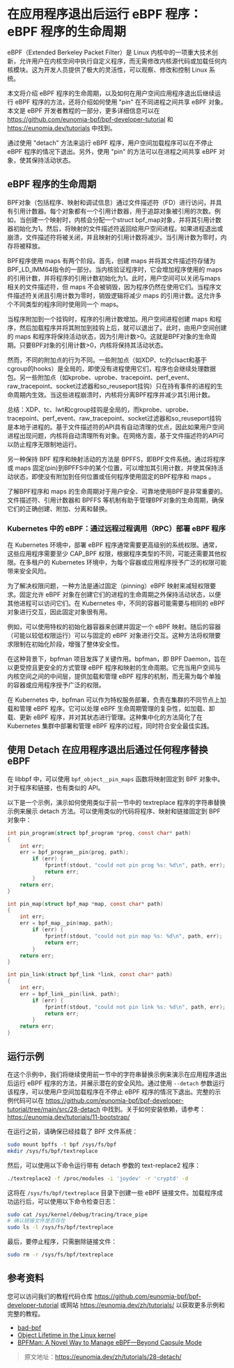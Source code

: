 # 在应用程序退出后运行 eBPF 程序：eBPF 程序的生命周期

eBPF（Extended Berkeley Packet Filter）是 Linux 内核中的一项重大技术创新，允许用户在内核空间中执行自定义程序，而无需修改内核源代码或加载任何内核模块。这为开发人员提供了极大的灵活性，可以观察、修改和控制 Linux 系统。

本文将介绍 eBPF 程序的生命周期，以及如何在用户空间应用程序退出后继续运行 eBPF 程序的方法，还将介绍如何使用 "pin" 在不同进程之间共享 eBPF 对象。本文是 eBPF 开发者教程的一部分，更多详细信息可以在 <https://github.com/eunomia-bpf/bpf-developer-tutorial> 和 <https://eunomia.dev/tutorials> 中找到。

通过使用 "detach" 方法来运行 eBPF 程序，用户空间加载程序可以在不停止 eBPF 程序的情况下退出。另外，使用 "pin" 的方法可以在进程之间共享 eBPF 对象，使其保持活动状态。

## eBPF 程序的生命周期

BPF对象（包括程序、映射和调试信息）通过文件描述符（FD）进行访问，并具有引用计数器。每个对象都有一个引用计数器，用于追踪对象被引用的次数。例如，当创建一个映射时，内核会分配一个struct bpf_map对象，并将其引用计数器初始化为1。然后，将映射的文件描述符返回给用户空间进程。如果进程退出或崩溃，文件描述符将被关闭，并且映射的引用计数将减少。当引用计数为零时，内存将被释放。

BPF程序使用 maps 有两个阶段。首先，创建 maps 并将其文件描述符存储为BPF_LD_IMM64指令的一部分。当内核验证程序时，它会增加程序使用的 maps 的引用计数，并将程序的引用计数初始化为1。此时，用户空间可以关闭与maps 相关的文件描述符，但 maps 不会被销毁，因为程序仍然在使用它们。当程序文件描述符关闭且引用计数为零时，销毁逻辑将减少 maps 的引用计数。这允许多个不同类型的程序同时使用同一个 maps。

当程序附加到一个挂钩时，程序的引用计数增加。用户空间进程创建 maps 和程序，然后加载程序并将其附加到挂钩上后，就可以退出了。此时，由用户空间创建的 maps 和程序将保持活动状态，因为引用计数>0。这就是BPF对象的生命周期。只要BPF对象的引用计数>0，内核将保持其活动状态。

然而，不同的附加点的行为不同。一些附加点（如XDP、tc的clsact和基于cgroup的hooks）是全局的，即使没有进程使用它们，程序也会继续处理数据包。另一些附加点（如kprobe、uprobe、tracepoint、perf_event、raw_tracepoint、socket过滤器和so_reuseport挂钩）只在持有事件的进程的生命周期内生效。当这些进程崩溃时，内核将分离BPF程序并减少其引用计数。

总结：XDP、tc、lwt和cgroup挂钩是全局的，而kprobe、uprobe、tracepoint、perf_event、raw_tracepoint、socket过滤器和so_reuseport挂钩是本地于进程的。基于文件描述符的API具有自动清理的优点，因此如果用户空间进程出现问题，内核将自动清理所有对象。在网络方面，基于文件描述符的API可以防止程序无限制地运行。

另一种保持 BPF 程序和映射活动的方法是 BPFFS，即BPF文件系统。通过将程序或 maps 固定(pin)到BPFFS中的某个位置，可以增加其引用计数，并使其保持活动状态，即使没有附加到任何位置或任何程序使用固定的BPF程序和 maps 。

了解BPF程序和 maps 的生命周期对于用户安全、可靠地使用BPF是非常重要的。文件描述符、引用计数器和 BPFFS 等机制有助于管理BPF对象的生命周期，确保它们的正确创建、附加、分离和替换。

### Kubernetes 中的 eBPF：通过远程过程调用（RPC）部署 eBPF 程序

在 Kubernetes 环境中，部署 eBPF 程序通常需要更高级别的系统权限。通常，这些应用程序需要至少 CAP_BPF 权限，根据程序类型的不同，可能还需要其他权限。在多租户的 Kubernetes 环境中，为每个容器或应用程序授予广泛的权限可能带来安全风险。

为了解决权限问题，一种方法是通过固定（pinning）eBPF 映射来减轻权限要求。固定允许 eBPF 对象在创建它们的进程的生命周期之外保持活动状态，以便其他进程可以访问它们。在 Kubernetes 中，不同的容器可能需要与相同的 eBPF 对象进行交互，因此固定对象很有用。

例如，可以使用特权的初始化器容器来创建并固定一个 eBPF 映射。随后的容器（可能以较低权限运行）可以与固定的 eBPF 对象进行交互。这种方法将权限要求限制在初始化阶段，增强了整体安全性。

在这种背景下，bpfman 项目发挥了关键作用。bpfman，即 BPF Daemon，旨在以更受控且更安全的方式管理 eBPF 程序和映射的生命周期。它充当用户空间与内核空间之间的中间层，提供加载和管理 eBPF 程序的机制，而无需为每个单独的容器或应用程序授予广泛的权限。

在 Kubernetes 中，bpfman 可以作为特权服务部署，负责在集群的不同节点上加载和管理 eBPF 程序。它可以处理 eBPF 生命周期管理的复杂性，如加载、卸载、更新 eBPF 程序，并对其状态进行管理。这种集中化的方法简化了在 Kubernetes 集群中部署和管理 eBPF 程序的过程，同时符合安全最佳实践。

## 使用 Detach 在应用程序退出后通过任何程序替换 eBPF

在 libbpf 中，可以使用 `bpf_object__pin_maps` 函数将映射固定到 BPF 对象中。对于程序和链接，也有类似的 API。

以下是一个示例，演示如何使用类似于前一节中的 textreplace 程序的字符串替换示例来展示 detach 方法。可以使用类似的代码将程序、映射和链接固定到 BPF 对象中：

```c
int pin_program(struct bpf_program *prog, const char* path)
{
    int err;
    err = bpf_program__pin(prog, path);
        if (err) {
            fprintf(stdout, "could not pin prog %s: %d\n", path, err);
            return err;
        }
    return err;
}

int pin_map(struct bpf_map *map, const char* path)
{
    int err;
    err = bpf_map__pin(map, path);
        if (err) {
            fprintf(stdout, "could not pin map %s: %d\n", path, err);
            return err;
        }
    return err;
}

int pin_link(struct bpf_link *link, const char* path)
{
    int err;
    err = bpf_link__pin(link, path);
        if (err) {
            fprintf(stdout, "could not pin link %s: %d\n", path, err);
            return err;
        }
    return err;
}
```

## 运行示例

在这个示例中，我们将继续使用前一节中的字符串替换示例来演示在应用程序退出后运行 eBPF 程序的方法，并展示潜在的安全风险。通过使用 `--detach` 参数运行该程序，可以使用户空间加载程序在不停止 eBPF 程序的情况下退出。完整的示例代码可以在 <https://github.com/eunomia-bpf/bpf-developer-tutorial/tree/main/src/28-detach> 中找到。关于如何安装依赖，请参考：<https://eunomia.dev/tutorials/11-bootstrap/>

在运行之前，请确保已经挂载了 BPF 文件系统：

```bash
sudo mount bpffs -t bpf /sys/fs/bpf
mkdir /sys/fs/bpf/textreplace
```

然后，可以使用以下命令运行带有 detach 参数的 text-replace2 程序：

```bash
./textreplace2 -f /proc/modules -i 'joydev' -r 'cryptd' -d
```

这将在 `/sys/fs/bpf/textreplace` 目录下创建一些 eBPF 链接文件。加载程序成功运行后，可以使用以下命令检查日志：

```bash
sudo cat /sys/kernel/debug/tracing/trace_pipe
# 确认链接文件是否存在
sudo ls -l /sys/fs/bpf/textreplace
```

最后，要停止程序，只需删除链接文件：

```bash
sudo rm -r /sys/fs/bpf/textreplace
```

## 参考资料

您可以访问我们的教程代码仓库 <https://github.com/eunomia-bpf/bpf-developer-tutorial> 或网站 <https://eunomia.dev/zh/tutorials/> 以获取更多示例和完整的教程。

- [bad-bpf](https://github.com/pathtofile/bad-bpf)
- [Object Lifetime in the Linux kernel](https://facebookmicrosites.github.io/bpf/blog/2018/08/31/object-lifetime.html)
- [BPFMan: A Novel Way to Manage eBPF—Beyond Capsule Mode](https://bpfman.io/main/blog/2023/09/07/bpfman-a-novel-way-to-manage-ebpf)

> 原文地址：<https://eunomia.dev/zh/tutorials/28-detach/>
